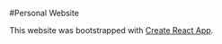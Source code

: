 #Personal Website 


This website was bootstrapped with [Create React App](https://github.com/facebook/create-react-app).



